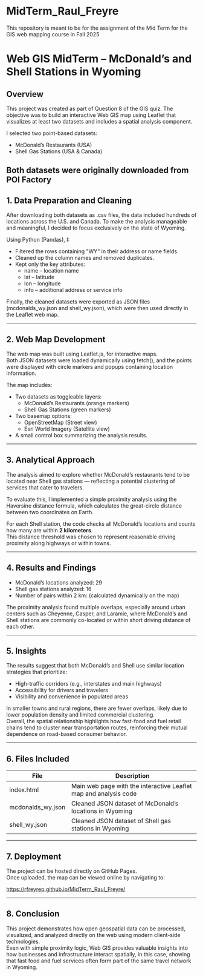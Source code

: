 # MidTerm_Raul_Freyre
This repository is meant to be for the assignment of the Mid Term for the GIS web mapping course in Fall 2025

#  Web GIS MidTerm – McDonald’s and Shell Stations in Wyoming

## Overview
This project was created as part of Question 8 of the GIS quiz. The objective was to build an interactive Web GIS map using Leaflet that visualizes at least two datasets and includes a spatial analysis component.

I selected two point-based datasets:
- McDonald’s Restaurants (USA)
- Shell Gas Stations (USA & Canada)

Both datasets were originally downloaded from POI Factory
---

## 1. Data Preparation and Cleaning
After downloading both datasets as .csv files, the data included hundreds of locations across the U.S. and Canada. To make the analysis manageable and meaningful, I decided to focus exclusively on the state of Wyoming.

Using Python (Pandas), I:
- Filtered the rows containing "WY" in their address or name fields.
- Cleaned up the column names and removed duplicates.
- Kept only the key attributes:
  - name – location name  
  - lat – latitude  
  - lon – longitude  
  - info – additional address or service info  

Finally, the cleaned datasets were exported as JSON files (mcdonalds_wy.json and shell_wy.json), which were then used directly in the Leaflet web map.

---

## 2. Web Map Development
The web map was built using Leaflet.js, for interactive maps.  
Both JSON datasets were loaded dynamically using fetch(), and the points were displayed with circle markers and popups containing location information.

The map includes:
- Two datasets as toggleable layers:  
  - McDonald’s Restaurants (orange markers)  
  - Shell Gas Stations (green markers)  
- Two basemap options:  
  - OpenStreetMap (Street view)  
  - Esri World Imagery (Satellite view)  
- A small control box summarizing the analysis results.

---

## 3. Analytical Approach
The analysis aimed to explore whether McDonald’s restaurants tend to be located near Shell gas stations — reflecting a potential clustering of services that cater to travelers.

To evaluate this, I implemented a simple proximity analysis using the Haversine distance formula, which calculates the great-circle distance between two coordinates on Earth.

For each Shell station, the code checks all McDonald’s locations and counts how many are within **2 kilometers**.  
This distance threshold was chosen to represent reasonable driving proximity along highways or within towns.

---

## 4. Results and Findings
- McDonald’s locations analyzed: 29  
- Shell gas stations analyzed: 16  
- Number of pairs within 2 km: (calculated dynamically on the map) 

The proximity analysis found multiple overlaps, especially around urban centers such as Cheyenne, Casper, and Laramie, where McDonald’s and Shell stations are commonly co-located or within short driving distance of each other.

---

## 5. Insights
The results suggest that both McDonald’s and Shell use similar location strategies that prioritize:
- High-traffic corridors (e.g., interstates and main highways)  
- Accessibility for drivers and travelers  
- Visibility and convenience in populated areas  

In smaller towns and rural regions, there are fewer overlaps, likely due to lower population density and limited commercial clustering.  
Overall, the spatial relationship highlights how fast-food and fuel retail chains tend to cluster near transportation routes, reinforcing their mutual dependence on road-based consumer behavior.

---

## 6. Files Included
| File | Description |
|------|--------------|
| index.html | Main web page with the interactive Leaflet map and analysis code |
| mcdonalds_wy.json | Cleaned JSON dataset of McDonald’s locations in Wyoming |
| shell_wy.json | Cleaned JSON dataset of Shell gas stations in Wyoming |

---

## 7. Deployment
The project can be hosted directly on GitHub Pages.  
Once uploaded, the map can be viewed online by navigating to:  

<https://rfreyrep.github.io/MidTerm_Raul_Freyre/>


---

## 8. Conclusion
This project demonstrates how open geospatial data can be processed, visualized, and analyzed directly on the web using modern client-side technologies.  
Even with simple proximity logic, Web GIS provides valuable insights into how businesses and infrastructure interact spatially, in this case, showing that fast food and fuel services often form part of the same travel network in Wyoming.
